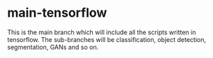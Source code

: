 # main-tensorflow
This is the main branch which will include all the scripts written in tensorflow. The sub-branches will be classification, object detection, segmentation, GANs and so on. 
